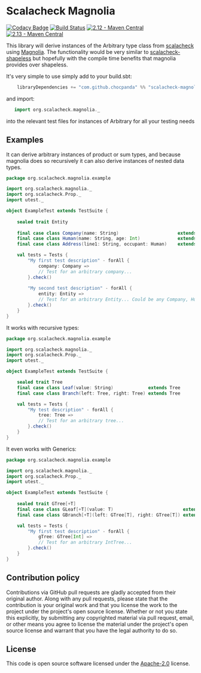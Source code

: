 # Scalacheck Magnolia #

[![Codacy Badge](https://api.codacy.com/project/badge/Grade/b6042a90ee4947da83606933e800b122)](https://app.codacy.com/app/ChocPanda/scalacheck-magnolia?utm_source=github.com&utm_medium=referral&utm_content=ChocPanda/scalacheck-magnolia&utm_campaign=Badge_Grade_Dashboard)
[![Build Status](https://travis-ci.com/ChocPanda/scalacheck-magnolia.svg?branch=master)](https://travis-ci.com/ChocPanda/scalacheck-magnolia)
[![2.12 - Maven Central](https://img.shields.io/maven-central/v/com.github.chocpanda/scalacheck-magnolia_2.12?label=2.12%20-%20maven-central)](https://search.maven.org/search?q=g:com.github.chocpanda%20AND%20a:scalacheck-magnolia_2.12)
[![2.13 - Maven Central](https://img.shields.io/maven-central/v/com.github.chocpanda/scalacheck-magnolia_2.13?label=2.13%20-%20maven-central)](https://search.maven.org/search?q=g:com.github.chocpanda%20AND%20a:scalacheck-magnolia_2.13)

This library will derive instances of the Arbitrary type class from [scalacheck](https://github.com/rickynils/scalacheck)
using [Magnolia](https://github.com/propensive/magnolia). The functionality would be very similar to
[scalacheck-shapeless](https://github.com/alexarchambault/scalacheck-shapeless) but hopefully with the
compile time benefits that magnolia provides over shapeless.

It's very simple to use simply add to your build.sbt:
```scala
    libraryDependencies += "com.github.chocpanda" %% "scalacheck-magnolia" % "0.3.1"
```

and import:
```scala
   import org.scalacheck.magnolia._
```

into the relevant test files for instances of Arbitrary for all your testing needs

## Examples ##

It can derive arbitrary instances of product or sum types, and because magnolia does so recursively
it can also derive instances of nested data types.

```scala
package org.scalacheck.magnolia.example

import org.scalacheck.magnolia._
import org.scalacheck.Prop._
import utest._

object ExampleTest extends TestSuite {
    
    sealed trait Entity
    
    final case class Company(name: String)                      extends Entity
    final case class Human(name: String, age: Int)              extends Entity
    final case class Address(line1: String, occupant: Human)    extends Entity

    val tests = Tests {
        "My first test description" - forAll {
            company: Company =>
            // Test for an arbitrary company...
        }.check()
        
        "My second test description" - forAll {
            entity: Entity =>
            // Test for an arbitrary Entity... Could be any Company, Human or Address
        }.check()
    }
}
```
    
It works with recursive types:

```scala
package org.scalacheck.magnolia.example

import org.scalacheck.magnolia._
import org.scalacheck.Prop._
import utest._

object ExampleTest extends TestSuite {

    sealed trait Tree
    final case class Leaf(value: String)             extends Tree
    final case class Branch(left: Tree, right: Tree) extends Tree

    val tests = Tests {
        "My test description" - forAll {
            tree: Tree =>
            // Test for an arbitrary tree...
        }.check()
    }
}
```

It even works with Generics:

```scala
package org.scalacheck.magnolia.example

import org.scalacheck.magnolia._
import org.scalacheck.Prop._
import utest._

object ExampleTest extends TestSuite {
    
    sealed trait GTree[+T]
    final case class GLeaf[+T](value: T)                          extends GTree[T]
    final case class GBranch[+T](left: GTree[T], right: GTree[T]) extends GTree[T]

    val tests = Tests {
        "My first test description" - forAll {
            gTree: GTree[Int] =>
            // Test for an arbitrary IntTree...
        }.check()
    }
}
```

## Contribution policy ##

Contributions via GitHub pull requests are gladly accepted from their original author. Along with
any pull requests, please state that the contribution is your original work and that you license
the work to the project under the project's open source license. Whether or not you state this
explicitly, by submitting any copyrighted material via pull request, email, or other means you
agree to license the material under the project's open source license and warrant that you have the
legal authority to do so.

## License ##

This code is open source software licensed under the
[Apache-2.0](http://www.apache.org/licenses/LICENSE-2.0) license.
